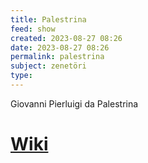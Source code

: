 ```yaml
---
title: Palestrina
feed: show
created: 2023-08-27 08:26
date: 2023-08-27 08:26
permalink: palestrina
subject: zenetöri
type: 
---
```


Giovanni Pierluigi da Palestrina
# [Wiki](https://www.wikiwand.com/hu/Giovanni_Pierluigi_da_Palestrina)
